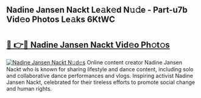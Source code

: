 ## Nadine Jansen Nackt Le𝚊k𝚎d N𝚞𝚍e - Part-u7b Vid𝚎o Photos Le𝚊ks 6KtWC

# <h2><a href="http://fbaoe45.evod.top/?m=Nadine+Jansen+Nackt">🔗 👉🔴 Nadine Jansen Nackt Vid𝚎o Ph𝚘t𝚘s</a></h2>

[![Nadine Jansen Nackt N𝚞d𝚎s](https://i.imgur.com/8V9OHl7.gif)](http://fbaoe45.evod.top/?m=Nadine+Jansen+Nackt)
Online content creator Nadine Jansen Nackt who is known for sharing lifestyle and dance content, including solo and collaborative dance performances and vlogs. Inspiring activist Nadine Jansen Nackt, celebrated for their tireless efforts to promote social change and human rights. 

